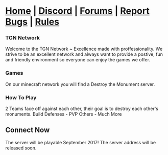 # [Home](https://tgn-minecraft.github.io/home/) | [Discord](https://discord.gg/m6M4AVx) | [Forums](https://tgn-minecraft-forums.enjin.com/) | [Report Bugs](https://github.com/TGN-Minecraft/issues) | [Rules](https://github.com/TGN-Minecraft/policies)

### TGN Network
Welcome to the TGN Network ~ Excellence made with proffessionality.
We strive to be an excellent network and always want to provide a
postive, fun and friendly environment so everyone can enjoy the
games we offer.

### Games
On our minecraft network you will find a Destroy the Monument server.

### How To Play
2 Teams face off against each other,
their goal is to destroy each other's monuments.
Build Defenses - PVP Others - Much More

## Connect Now
The server will be playable September 2017! 
The server address will be released soon.
